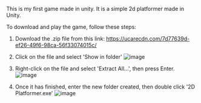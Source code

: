 This is my first game made in unity. It is a simple 2d platformer made in Unity.

To download and play the game, follow these steps:

1. Download the .zip file from this link: https://ucarecdn.com/7d77639d-ef26-49f6-98ca-56f33074015c/
2. Click on the file and select 'Show in folder'
![image](https://user-images.githubusercontent.com/94232976/141649087-40706cb2-8cf4-49a3-82bf-37a17b94bbbb.png)


3. Right-click on the file and select 'Extract All...', then press Enter.
![image](https://user-images.githubusercontent.com/94232976/141649153-f061a18f-c1a6-49b2-817c-ccb7a6c0c57d.png)


4. Once it has finished, enter the new folder created, then double click '2D Platformer.exe'
![image](https://user-images.githubusercontent.com/94232976/141649200-cd972b2f-85e8-43fb-a823-aecea2f52350.png)
